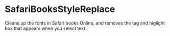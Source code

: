 SafariBooksStyleReplace
=======================

Cleans up the fonts in Safari books Online, and removes the tag and higlight box that appears when you select text.

